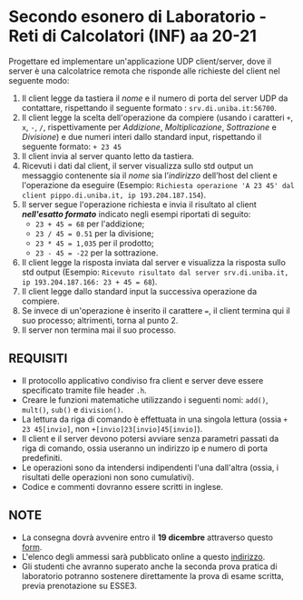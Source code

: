 # Secondo esonero di Laboratorio - Reti di Calcolatori (INF) aa 20-21 

Progettare ed implementare un'applicazione UDP client/server, dove il server è una calcolatrice remota che risponde alle richieste del client nel seguente modo:

1. Il client legge da tastiera il *nome* e il numero di porta del server UDP da contattare, rispettando il seguente formato : `srv.di.uniba.it:56700`.
2. Il client legge la scelta dell'operazione da compiere (usando i caratteri `+`, `x`, `-`, `/`, rispettivamente per _Addizione_, _Moltiplicazione_, _Sottrazione_ e _Divisione_) e due numeri interi dallo standard input, rispettando il seguente formato: `+ 23 45`
3. Il client invia al server quanto letto da tastiera.
4. Ricevuti i dati dal client, il server visualizza sullo std output un messaggio contenente sia il *nome* sia l’*indirizzo* dell’host del client e l'operazione da eseguire (Esempio: `Richiesta operazione 'A 23 45' dal client pippo.di.uniba.it, ip 193.204.187.154`).
5. Il server segue l'operazione richiesta e invia il risultato al client ***nell'esatto formato*** indicato negli esempi riportati di seguito:
    * `23 + 45 = 68` per l'addizione;
    * `23 / 45 = 0.51` per la divisione;
    * `23 * 45 = 1,035` per il prodotto;
    * `23 - 45 = -22` per la sottrazione.
6. Il client legge la risposta inviata dal server e visualizza la risposta sullo std output (Esempio: `Ricevuto risultato dal server srv.di.uniba.it, ip 193.204.187.166: 23 + 45 = 68`).
7. Il client legge dallo standard input la successiva operazione da compiere.
8. Se invece di un'operazione è inserito il carattere `=`, il client termina qui il suo processo; altrimenti, torna al punto 2.
9. Il server non termina mai il suo processo.

## REQUISITI

* Il protocollo applicativo condiviso fra client e server deve essere specificato tramite file header `.h`.
* Creare le funzioni matematiche utilizzando i seguenti nomi: `add()`, `mult()`, `sub()` e `division()`.
* La lettura da riga di comando è effettuata in una singola lettura (ossia `+ 23 45[invio]`, non `+[invio]23[invio]45[invio]`).
* Il client e il server devono potersi avviare senza parametri passati da riga di comando, ossia useranno un indirizzo ip e numero di porta predefiniti.
* Le operazioni sono da intendersi indipendenti l'una dall'altra (ossia, i risultati delle operazioni non sono cumulativi).
* Codice e commenti dovranno essere scritti in inglese.

## NOTE

* La consegna dovrà avvenire entro il **19 dicembre** attraverso questo [form](https://forms.gle/iZiTXeUMfh93i5GK6).
* L'elenco degli ammessi sarà pubblicato online a questo [indirizzo](TBD).
* Gli studenti che avranno superato anche la seconda prova pratica di laboratorio potranno sostenere direttamente la prova di esame scritta, previa prenotazione su ESSE3.
